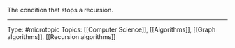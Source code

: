 The condition that stops a recursion.


___
Type: #microtopic 
Topics: [[Computer Science]], [[Algorithms]], [[Graph algorithms]], [[Recursion algorithms]]

